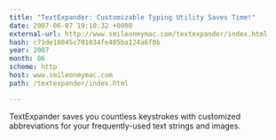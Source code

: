 ```yaml
---
title: "TextExpander: Customizable Typing Utility Saves Time!"
date: 2007-06-07 19:10:32 +0000
external-url: http://www.smileonmymac.com/textexpander/index.html
hash: c71de18045c701034fe485ba124a6f0b
year: 2007
month: 06
scheme: http
host: www.smileonmymac.com
path: /textexpander/index.html

---
```


TextExpander saves you countless keystrokes with customized abbreviations for your frequently-used text strings and images.
